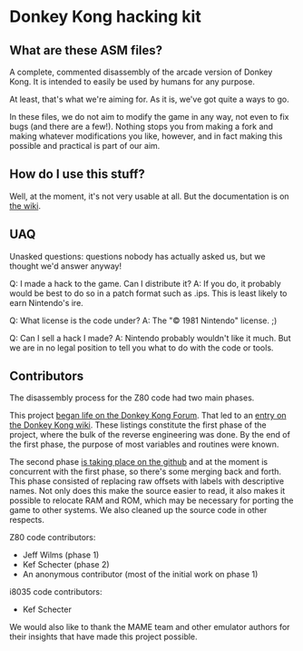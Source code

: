 # Donkey Kong hacking kit

## What are these ASM files?
A complete, commented disassembly of the arcade version of Donkey Kong. It is intended to easily be used by humans for any purpose.

At least, that's what we're aiming for. As it is, we've got quite a ways to go.

In these files, we do not aim to modify the game in any way, not even to fix bugs (and there are a few!). Nothing stops you from making a fork and making whatever modifications you like, however, and in fact making this possible and practical is part of our aim.


## How do I use this stuff?
Well, at the moment, it's not very usable at all. But the documentation is on [the wiki](http://github.com/furrykef/dkdasm/wiki).


## UAQ
Unasked questions: questions nobody has actually asked us, but we thought we'd answer anyway!

Q: I made a hack to the game. Can I distribute it?
A: If you do, it probably would be best to do so in a patch format such as .ips. This is least likely to earn Nintendo's ire.

Q: What license is the code under?
A: The "© 1981 Nintendo" license. ;)

Q: Can I sell a hack I made?
A: Nintendo probably wouldn't like it much. But we are in no legal position to tell you what to do with the code or tools.


## Contributors
The disassembly process for the Z80 code had two main phases.

This project [began life on the Donkey Kong Forum](http://donkeykongforum.com/index.php?topic=383.0). That led to an [entry on the Donkey Kong wiki](http://wiki.donkeykonggenius.com/Donkey_Kong_Code). These listings constitute the first phase of the project, where the bulk of the reverse engineering was done. By the end of the first phase, the purpose of most variables and routines were known.

The second phase [is taking place on the github](http://www.github.com/furrykef/dkdasm) and at the moment is concurrent with the first phase, so there's some merging back and forth. This phase consisted of replacing raw offsets with labels with descriptive names. Not only does this make the source easier to read, it also makes it possible to relocate RAM and ROM, which may be necessary for porting the game to other systems. We also cleaned up the source code in other respects.

Z80 code contributors:
* Jeff Wilms (phase 1)
* Kef Schecter (phase 2)
* An anonymous contributor (most of the initial work on phase 1)

i8035 code contributors:
* Kef Schecter

We would also like to thank the MAME team and other emulator authors for their insights that have made this project possible.
